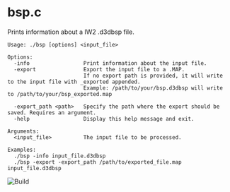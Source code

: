# bsp.c
Prints information about a IW2 .d3dbsp file.
```
Usage: ./bsp [options] <input_file>

Options:
  -info                 Print information about the input file.
  -export            	Export the input file to a .MAP.
                        If no export path is provided, it will write to the input file with _exported appended.
                        Example: /path/to/your/bsp.d3dbsp will write to /path/to/your/bsp_exported.map

  -export_path <path> 	Specify the path where the export should be saved. Requires an argument.
  -help              	Display this help message and exit.

Arguments:
  <input_file>       	The input file to be processed.

Examples:
  ./bsp -info input_file.d3dbsp
  ./bsp -export -export_path /path/to/exported_file.map input_file.d3dbsp
```
![Build](https://github.com/riicchhaarrd/bsp.c/actions/workflows/cmake-multi-platform.yml/badge.svg)
